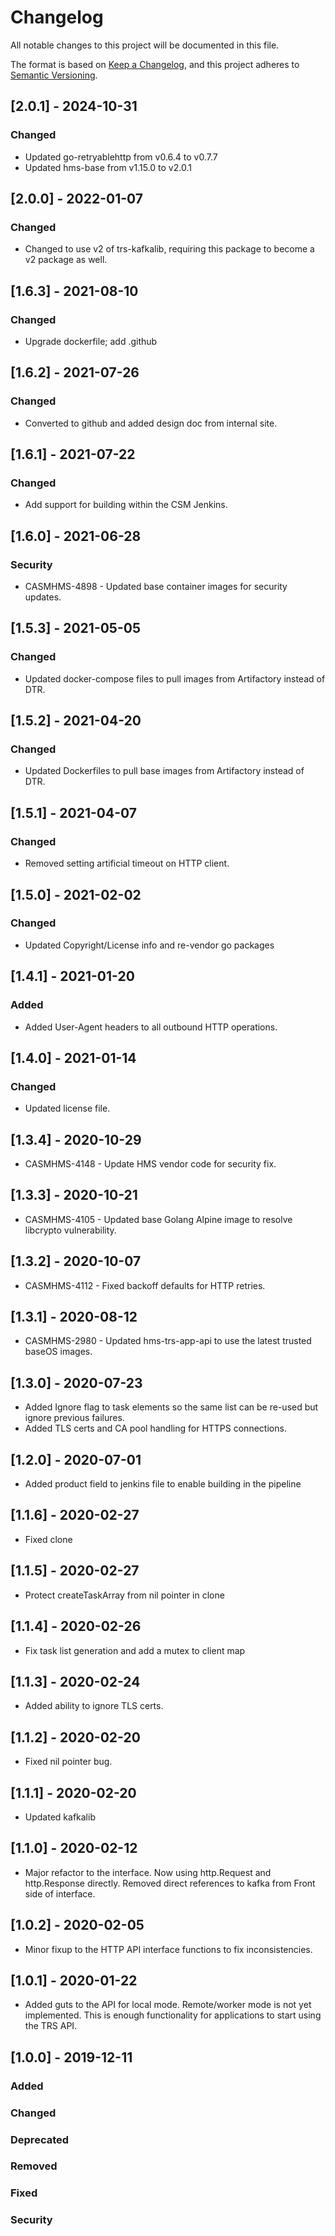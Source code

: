 # Changelog

All notable changes to this project will be documented in this file.

The format is based on [Keep a Changelog](https://keepachangelog.com/en/1.0.0/),
and this project adheres to [Semantic Versioning](https://semver.org/spec/v2.0.0.html).

## [2.0.1] - 2024-10-31

### Changed

- Updated go-retryablehttp from v0.6.4 to v0.7.7
- Updated hms-base from v1.15.0 to v2.0.1

## [2.0.0] - 2022-01-07

### Changed

- Changed to use v2 of trs-kafkalib, requiring this package to become a v2 package as well.

## [1.6.3] - 2021-08-10

### Changed

- Upgrade dockerfile; add .github

## [1.6.2] - 2021-07-26

### Changed

- Converted to github and added design doc from internal site.


## [1.6.1] - 2021-07-22

### Changed

- Add support for building within the CSM Jenkins.

## [1.6.0] - 2021-06-28

### Security

- CASMHMS-4898 - Updated base container images for security updates.

## [1.5.3] - 2021-05-05

### Changed

- Updated docker-compose files to pull images from Artifactory instead of DTR.

## [1.5.2] - 2021-04-20

### Changed

- Updated Dockerfiles to pull base images from Artifactory instead of DTR.

## [1.5.1] - 2021-04-07

### Changed

- Removed setting artificial timeout on HTTP client.

## [1.5.0] - 2021-02-02

### Changed

- Updated Copyright/License info and re-vendor go packages

## [1.4.1] - 2021-01-20

### Added

- Added User-Agent headers to all  outbound HTTP operations.

## [1.4.0] - 2021-01-14

### Changed

- Updated license file.

## [1.3.4] - 2020-10-29

- CASMHMS-4148 - Update HMS vendor code for security fix.

## [1.3.3] - 2020-10-21

- CASMHMS-4105 - Updated base Golang Alpine image to resolve libcrypto vulnerability.

## [1.3.2] - 2020-10-07

- CASMHMS-4112 - Fixed backoff defaults for HTTP retries.

## [1.3.1] - 2020-08-12

- CASMHMS-2980 - Updated hms-trs-app-api to use the latest trusted baseOS images.

## [1.3.0] - 2020-07-23

- Added Ignore flag to task elements so the same list can be re-used but ignore previous failures.
- Added TLS certs and CA pool handling for HTTPS connections.

## [1.2.0] - 2020-07-01

- Added product field to jenkins file to enable building in the pipeline

## [1.1.6] - 2020-02-27

- Fixed clone

## [1.1.5] - 2020-02-27

- Protect createTaskArray from nil pointer in clone

## [1.1.4] - 2020-02-26

- Fix task list generation and add a mutex to client map

## [1.1.3] - 2020-02-24

- Added ability to ignore TLS certs.

## [1.1.2] - 2020-02-20

- Fixed nil pointer bug.

## [1.1.1] - 2020-02-20

- Updated kafkalib

## [1.1.0] - 2020-02-12

- Major refactor to the interface. Now using http.Request and http.Response directly.
  Removed direct references to kafka from Front side of interface.

## [1.0.2] - 2020-02-05

- Minor fixup to the HTTP API interface functions to fix inconsistencies.

## [1.0.1] - 2020-01-22

- Added guts to the API for local mode.  Remote/worker mode is not yet implemented.  This is enough functionality for applications to start using the TRS API.

## [1.0.0] - 2019-12-11

### Added

### Changed

### Deprecated

### Removed

### Fixed

### Security

